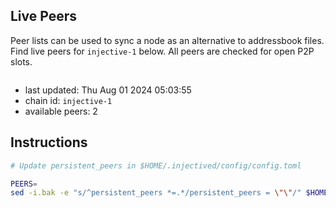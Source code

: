 ## Live Peers
Peer lists can be used to sync a node as an alternative to addressbook files. Find live peers for `injective-1` below. All peers are checked for open P2P slots.


```sh

```

- last updated: Thu Aug 01 2024 05:03:55
- chain id: `injective-1`
- available peers: 2

## Instructions
```sh
# Update persistent_peers in $HOME/.injectived/config/config.toml

PEERS=
sed -i.bak -e "s/^persistent_peers *=.*/persistent_peers = \"\"/" $HOME/.injectived/config/config.toml
```
